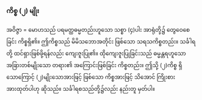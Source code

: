 ### ကိစ္စ (၂) မျိုး

အဝိဇ္ဇာ = မောဟသည် ပရမတ္ထဓမ္မတည်းဟူသော သစ္စာ (၄)ပါး အာရုံတို့၌ တွေဝေစေခြင်း ကိစ္စရှိ၏။ 
ဤကိစ္စသည် မိမိသဘောအတိုင်း ဖြစ်သော သရသကိစ္စတည်း။ 
သင်္ခါရတို့ ထင်ရှားဖြစ်ဖို့ရန်လည်း ကျေးဇူးပြု၏။ 
ထိုကျေးဇူးပြုခြင်းသည် ဓမ္မန္တရဟူသော အခြားတစ်မျိုးသော တရား၏ အကြောင်းဖြစ်ခြင်း ကိစ္စတည်း။ 
ဤသို့ (၂)ကိစ္စ ရှိသောကြောင့် (၂)မျိုးသောအားဖြင့် ဖြစ်သော ကိစ္စအားဖြင့် သိအောင် ကြိုးစား အားထုတ်ပါဟု ဆိုသည်။ 
သင်္ခါရစသည်တို့၌လည်း နည်းတူ မှတ်ပါ။